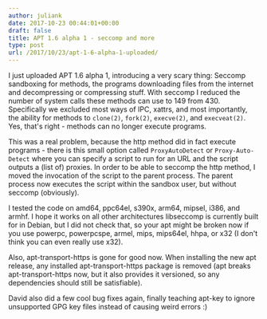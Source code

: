 ```yaml
---
author: juliank
date: 2017-10-23 00:44:01+00:00
draft: false
title: APT 1.6 alpha 1 - seccomp and more
type: post
url: /2017/10/23/apt-1-6-alpha-1-uploaded/
---
```


I just uploaded APT 1.6 alpha 1, introducing a very scary thing: Seccomp sandboxing for methods, the programs downloading files from the internet and decompressing or compressing stuff. With seccomp I reduced the number of system calls these methods can use to 149 from 430. Specifically we excluded most ways of IPC, xattrs, and most importantly, the ability for methods to `clone(2)`, `fork(2)`, `execve(2)`, and `execveat(2)`. Yes, that's right - methods can no longer execute programs.

This was a real problem, because the http method did in fact execute programs - there is this small option called `ProxyAutoDetect` or `Proxy-Auto-Detect` where you can specify a script to run for an URL and the script outputs a (list of) proxies. In order to be able to seccomp the http method, I moved the invocation of the script to the parent process. The parent process now executes the script within the sandbox user, but without seccomp (obviously).

I tested the code on amd64, ppc64el, s390x, arm64, mipsel, i386, and armhf. I hope it works on all other architectures libseccomp is currently built for in Debian, but I did not check that, so your apt might be broken now if you use powerpc, powerpcspe, armel, mips, mips64el, hhpa, or x32 (I don't think you can even really use x32).

Also, apt-transport-https is gone for good now. When installing the new apt release, any installed apt-transport-https package is removed (apt breaks apt-transport-https now, but it also provides it versioned, so any dependencies should still be satisfiable).

David also did a few cool bug fixes again, finally teaching apt-key to ignore unsupported GPG key files instead of causing weird errors :)

